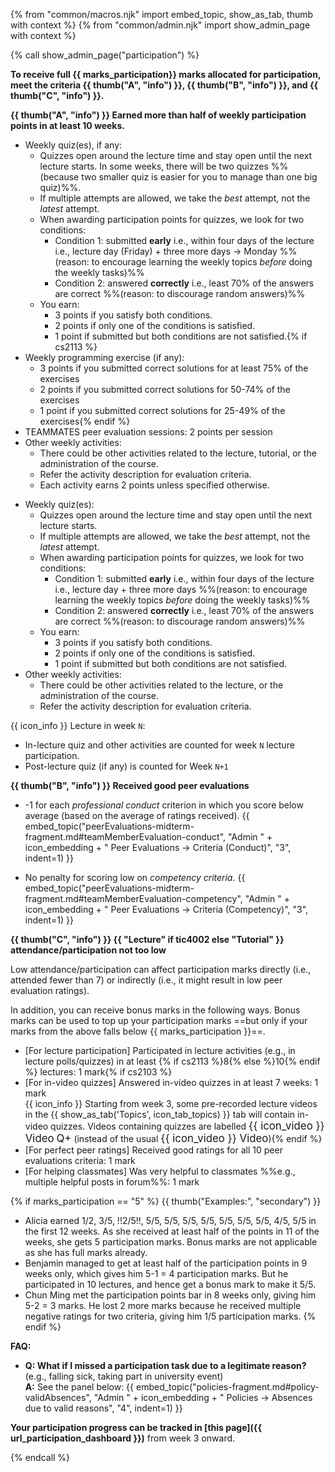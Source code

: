{% from "common/macros.njk" import embed_topic, show_as_tab, thumb with context %}
{% from "common/admin.njk" import show_admin_page with context %}

{% call show_admin_page("participation") %}
<div id="main">

**To receive full {{ marks_participation}} marks allocated for participation, meet the criteria {{ thumb("A", "info") }}, {{ thumb("B", "info") }}, and {{ thumb("C", "info") }}.**

****{{ thumb("A", "info") }} Earned more than half of weekly participation points in at least 10 weeks.****
<div tags="m--cs2103 m--cs2113">

  * Weekly quiz(es), if any:
    * Quizzes open around the lecture time and stay open until the next lecture starts. In some weeks, there will be two quizzes %%(because two smaller quiz is easier for you to manage than one big quiz)%%.
    * If multiple attempts are allowed, we take the _best_ attempt, not the _latest_ attempt.
    * When awarding participation points for quizzes, we look for two conditions:
      * Condition 1: submitted **__early__** i.e., within four days of the lecture i.e., lecture day (Friday) + three more days -> Monday %%(reason: to encourage learning the weekly topics _before_ doing the weekly tasks)%%
      * Condition 2: answered **__correctly__** i.e., least 70% of the answers are correct %%(reason: to discourage random answers)%%
    * You earn:
      * 3 points if you satisfy both conditions.
      * 2 points if only one of the conditions is satisfied.
      * 1 point if submitted but both conditions are not satisfied.{% if cs2113 %}
  * Weekly programming exercise (if any):
    * 3 points if you submitted correct solutions for at least 75% of the exercises
    * 2 points if you submitted correct solutions for 50-74% of the exercises
    * 1 point if you submitted correct solutions for 25-49% of the exercises{% endif %}
  * TEAMMATES peer evaluation sessions: 2 points per session
  * Other weekly activities:
    * There could be other activities related to the lecture, tutorial, or the administration of the course.
    * Refer the activity description for evaluation criteria.
    * Each activity earns 2 points unless specified otherwise.
</div>

<div tags="m--tic4001 m--tic4002">

  * Weekly quiz(es):
    * Quizzes open around the lecture time and stay open until the next lecture starts.
    * If multiple attempts are allowed, we take the _best_ attempt, not the _latest_ attempt.
    * When awarding participation points for quizzes, we look for two conditions:
      * Condition 1: submitted **__early__** i.e., within four days of the lecture i.e., lecture day + three more days %%(reason: to encourage learning the weekly topics _before_ doing the weekly tasks)%%
      * Condition 2: answered **__correctly__** i.e., least 70% of the answers are correct %%(reason: to discourage random answers)%%
    * You earn:
      * 3 points if you satisfy both conditions.
      * 2 points if only one of the conditions is satisfied.
      * 1 point if submitted but both conditions are not satisfied.
  * Other weekly activities:
    * There could be other activities related to the lecture, or the administration of the course.
    * Refer the activity description for evaluation criteria.
</div>

<div class="indented">

<span tags="m--cs2113">

{{ icon_info }} Lecture in week `N`:
* In-lecture quiz and other activities are counted for week `N` lecture participation.
* Post-lecture quiz (if any) is counted for Week `N+1`
</span>
</div>

****{{ thumb("B", "info") }} Received good peer evaluations****

<div class="indented">

* -1 for each _professional conduct_ criterion in which you score below average (based on the average of ratings received).
{{ embed_topic("peerEvaluations-midterm-fragment.md#teamMemberEvaluation-conduct", "Admin " + icon_embedding + " Peer Evaluations → Criteria (Conduct)", "3", indent=1) }}


* No penalty for scoring low on _competency criteria_.
{{ embed_topic("peerEvaluations-midterm-fragment.md#teamMemberEvaluation-competency", "Admin " + icon_embedding + " Peer Evaluations → Criteria (Competency)", "3", indent=1) }}


</div>

****{{ thumb("C", "info") }} {{ "Lecture" if tic4002 else "Tutorial" }} attendance/participation not too low****

<div class="indented">

Low attendance/participation can affect participation marks directly (i.e., attended fewer than 7) or indirectly (i.e., it might result in low peer evaluation ratings).
</div>

<panel type="info" header="**+ Bonus Marks**" expanded no-close no-switch >

In addition, you can receive bonus marks in the following ways. Bonus marks can be used to top up your participation marks ==but only if your marks from the above falls below {{ marks_participation }}==.
* [For lecture participation] Participated in lecture activities (e.g., in lecture polls/quizzes) in at least {% if cs2113 %}8{% else %}10{% endif %} lectures: 1 mark{% if cs2103 %}
* [For in-video quizzes] Answered in-video quizzes in at least 7 weeks: 1 mark<br>
  {{ icon_info }} <span id="in-video-quiz-info">Starting from week 3, some pre-recorded lecture videos in the <span class="text-primary">{{ show_as_tab('Topics', icon_tab_topics) }}</span> tab will contain in-video quizzes. Videos containing quizzes are labelled <span class="badge rounded-pill bg-danger"><big>{{ icon_video }} Video</big></span> <span class="badge rounded-pill bg-warning text-dark"><big>Q+</big></span> (instead of the usual <span class="badge rounded-pill bg-danger"><big>{{ icon_video }} Video</big></span>)</span>{% endif %}
* [For perfect peer ratings] Received good ratings for all 10 peer evaluations criteria: 1 mark
* [For helping classmates] Was very helpful to classmates %%e.g., multiple helpful posts in forum%%: 1 mark

</panel>
<p/>

{% if marks_participation == "5" %}
{{ thumb("Examples:", "secondary") }}

* Alicia earned 1/2, 3/5, !!2/5!!, 5/5, 5/5, 5/5, 5/5, 5/5, 5/5, 5/5, 4/5, 5/5 in the first 12 weeks. As she received at least half of the points in 11 of the weeks, she gets 5 participation marks. Bonus marks are not applicable as she has full marks already.
* Benjamin managed to get at least half of the participation points in 9 weeks only, which gives him 5-1 = 4 participation marks. But he participated in 10 lectures, and hence get a bonus mark to make it 5/5.
* Chun Ming met the participation points bar in 8 weeks only, giving him 5-2 = 3 marks. He lost 2 more marks because he received multiple negative ratings for two criteria, giving him 1/5 participation marks.
{% endif %}

****FAQ:****

* **Q: What if I missed a participation task due to a legitimate reason?** (e.g., falling sick, taking part in university event)<br>
  **A:** See the panel below:
{{ embed_topic("policies-fragment.md#policy-validAbsences", "Admin " + icon_embedding + " Policies → Absences due to valid reasons", "4", indent=1) }}
<p/>

<panel type="info" header="##### Where to find your participation marks progress" expanded no-close no-switch >

**Your participation progress can be tracked in [this page]({{ url_participation_dashboard }})** from week 3 onward.
</panel>

</div>

{% endcall %}
